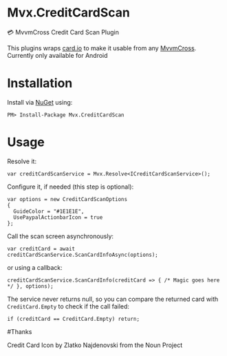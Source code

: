 # Mvx.CreditCardScan
:credit_card: MvvmCross Credit Card Scan Plugin

This plugins wraps [card.io](https://www.card.io/) to make it usable from any [MvvmCross](https://github.com/MvvmCross/MvvmCross). Currently only available for Android

# Installation

Install via [NuGet](https://www.nuget.org/packages/Mvx.CreditCardScan/) using:

``PM> Install-Package Mvx.CreditCardScan``

# Usage

Resolve it:

``var creditCardScanService = Mvx.Resolve<ICreditCardScanService>();``

Configure it, if needed (this step is optional):

```
var options = new CreditCardScanOptions
{
  GuideColor = "#1E1E1E",
  UsePaypalActionbarIcon = true
};
```

Call the scan screen asynchronously:

``var creditCard = await creditCardScanService.ScanCardInfoAsync(options);``

or using a callback:

```
creditCardScanService.ScanCardInfo(creditCard => { /* Magic goes here */ }, options);
```

The service never returns null, so you can compare the returned card with ``CreditCard.Empty`` to check if the call failed:

``if (creditCard == CreditCard.Empty) return;``


#Thanks

Credit Card Icon by Zlatko Najdenovski from the Noun Project
